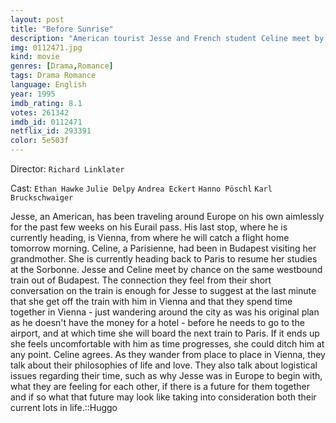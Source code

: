 ```yaml
---
layout: post
title: "Before Sunrise"
description: "American tourist Jesse and French student Celine meet by chance on the train from Budapest to Vienna. Sensing that they are developing a connection, Jesse asks Celine to spend the day with him in Vienna, and she agrees. So they pass the time before his scheduled flight the next morning together. How do two perfect strangers connect so intimately over the course of a single day? What is that special thing that bonds two people so strongly? As their bond turns to love, what will happen to them.."
img: 0112471.jpg
kind: movie
genres: [Drama,Romance]
tags: Drama Romance 
language: English
year: 1995
imdb_rating: 8.1
votes: 261342
imdb_id: 0112471
netflix_id: 293391
color: 5e503f
---
```

Director: `Richard Linklater`  

Cast: `Ethan Hawke` `Julie Delpy` `Andrea Eckert` `Hanno Pöschl` `Karl Bruckschwaiger` 

Jesse, an American, has been traveling around Europe on his own aimlessly for the past few weeks on his Eurail pass. His last stop, where he is currently heading, is Vienna, from where he will catch a flight home tomorrow morning. Celine, a Parisienne, had been in Budapest visiting her grandmother. She is currently heading back to Paris to resume her studies at the Sorbonne. Jesse and Celine meet by chance on the same westbound train out of Budapest. The connection they feel from their short conversation on the train is enough for Jesse to suggest at the last minute that she get off the train with him in Vienna and that they spend time together in Vienna - just wandering around the city as was his original plan as he doesn't have the money for a hotel - before he needs to go to the airport, and at which time she will board the next train to Paris. If it ends up she feels uncomfortable with him as time progresses, she could ditch him at any point. Celine agrees. As they wander from place to place in Vienna, they talk about their philosophies of life and love. They also talk about logistical issues regarding their time, such as why Jesse was in Europe to begin with, what they are feeling for each other, if there is a future for them together and if so what that future may look like taking into consideration both their current lots in life.::Huggo